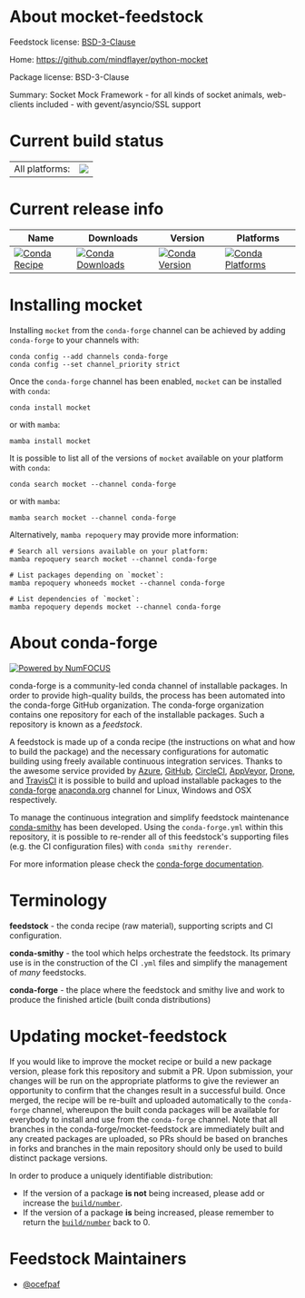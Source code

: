 About mocket-feedstock
======================

Feedstock license: [BSD-3-Clause](https://github.com/conda-forge/mocket-feedstock/blob/main/LICENSE.txt)

Home: https://github.com/mindflayer/python-mocket

Package license: BSD-3-Clause

Summary: Socket Mock Framework - for all kinds of socket animals, web-clients included - with gevent/asyncio/SSL support

Current build status
====================


<table><tr><td>All platforms:</td>
    <td>
      <a href="https://dev.azure.com/conda-forge/feedstock-builds/_build/latest?definitionId=23970&branchName=main">
        <img src="https://dev.azure.com/conda-forge/feedstock-builds/_apis/build/status/mocket-feedstock?branchName=main">
      </a>
    </td>
  </tr>
</table>

Current release info
====================

| Name | Downloads | Version | Platforms |
| --- | --- | --- | --- |
| [![Conda Recipe](https://img.shields.io/badge/recipe-mocket-green.svg)](https://anaconda.org/conda-forge/mocket) | [![Conda Downloads](https://img.shields.io/conda/dn/conda-forge/mocket.svg)](https://anaconda.org/conda-forge/mocket) | [![Conda Version](https://img.shields.io/conda/vn/conda-forge/mocket.svg)](https://anaconda.org/conda-forge/mocket) | [![Conda Platforms](https://img.shields.io/conda/pn/conda-forge/mocket.svg)](https://anaconda.org/conda-forge/mocket) |

Installing mocket
=================

Installing `mocket` from the `conda-forge` channel can be achieved by adding `conda-forge` to your channels with:

```
conda config --add channels conda-forge
conda config --set channel_priority strict
```

Once the `conda-forge` channel has been enabled, `mocket` can be installed with `conda`:

```
conda install mocket
```

or with `mamba`:

```
mamba install mocket
```

It is possible to list all of the versions of `mocket` available on your platform with `conda`:

```
conda search mocket --channel conda-forge
```

or with `mamba`:

```
mamba search mocket --channel conda-forge
```

Alternatively, `mamba repoquery` may provide more information:

```
# Search all versions available on your platform:
mamba repoquery search mocket --channel conda-forge

# List packages depending on `mocket`:
mamba repoquery whoneeds mocket --channel conda-forge

# List dependencies of `mocket`:
mamba repoquery depends mocket --channel conda-forge
```


About conda-forge
=================

[![Powered by
NumFOCUS](https://img.shields.io/badge/powered%20by-NumFOCUS-orange.svg?style=flat&colorA=E1523D&colorB=007D8A)](https://numfocus.org)

conda-forge is a community-led conda channel of installable packages.
In order to provide high-quality builds, the process has been automated into the
conda-forge GitHub organization. The conda-forge organization contains one repository
for each of the installable packages. Such a repository is known as a *feedstock*.

A feedstock is made up of a conda recipe (the instructions on what and how to build
the package) and the necessary configurations for automatic building using freely
available continuous integration services. Thanks to the awesome service provided by
[Azure](https://azure.microsoft.com/en-us/services/devops/), [GitHub](https://github.com/),
[CircleCI](https://circleci.com/), [AppVeyor](https://www.appveyor.com/),
[Drone](https://cloud.drone.io/welcome), and [TravisCI](https://travis-ci.com/)
it is possible to build and upload installable packages to the
[conda-forge](https://anaconda.org/conda-forge) [anaconda.org](https://anaconda.org/)
channel for Linux, Windows and OSX respectively.

To manage the continuous integration and simplify feedstock maintenance
[conda-smithy](https://github.com/conda-forge/conda-smithy) has been developed.
Using the ``conda-forge.yml`` within this repository, it is possible to re-render all of
this feedstock's supporting files (e.g. the CI configuration files) with ``conda smithy rerender``.

For more information please check the [conda-forge documentation](https://conda-forge.org/docs/).

Terminology
===========

**feedstock** - the conda recipe (raw material), supporting scripts and CI configuration.

**conda-smithy** - the tool which helps orchestrate the feedstock.
                   Its primary use is in the construction of the CI ``.yml`` files
                   and simplify the management of *many* feedstocks.

**conda-forge** - the place where the feedstock and smithy live and work to
                  produce the finished article (built conda distributions)


Updating mocket-feedstock
=========================

If you would like to improve the mocket recipe or build a new
package version, please fork this repository and submit a PR. Upon submission,
your changes will be run on the appropriate platforms to give the reviewer an
opportunity to confirm that the changes result in a successful build. Once
merged, the recipe will be re-built and uploaded automatically to the
`conda-forge` channel, whereupon the built conda packages will be available for
everybody to install and use from the `conda-forge` channel.
Note that all branches in the conda-forge/mocket-feedstock are
immediately built and any created packages are uploaded, so PRs should be based
on branches in forks and branches in the main repository should only be used to
build distinct package versions.

In order to produce a uniquely identifiable distribution:
 * If the version of a package **is not** being increased, please add or increase
   the [``build/number``](https://docs.conda.io/projects/conda-build/en/latest/resources/define-metadata.html#build-number-and-string).
 * If the version of a package **is** being increased, please remember to return
   the [``build/number``](https://docs.conda.io/projects/conda-build/en/latest/resources/define-metadata.html#build-number-and-string)
   back to 0.

Feedstock Maintainers
=====================

* [@ocefpaf](https://github.com/ocefpaf/)

